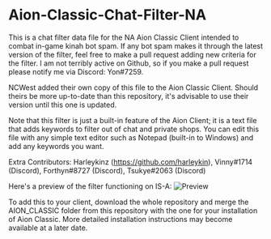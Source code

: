 # Aion-Classic-Chat-Filter-NA

This is a chat filter data file for the NA Aion Classic Client intended to combat in-game kinah bot spam. If any bot spam makes it through the latest version of the filter, feel free to make a pull request adding new criteria for the filter. I am not terribly active on Github, so if you make a pull request please notify me via Discord: Yon#7259.

NCWest added their own copy of this file to the Aion Classic Client. Should theirs be more up-to-date than this repository, it's advisable to use their version until this one is updated.

Note that this filter is just a built-in feature of the Aion Client; it is a text file that adds keywords to filter out of chat and private shops. You can edit this file with any simple text editor such as Notepad (built-in to Windows) and add any keywords you want.

Extra Contributors:
  Harleykinz (https://github.com/harleykin),
  Vinny#1714 (Discord),
  Forthyn#8727 (Discord),
  Tsukye#2063 (Discord)

Here's a preview of the filter functioning on IS-A:
![Preview](https://user-images.githubusercontent.com/59666778/123615428-25067080-d7ba-11eb-99ca-f987b735c5d0.png)

To add this to your client, download the whole repository and merge the AION_CLASSIC folder from this repository with the one for your installation of Aion Classic. More detailed installation instructions may become available at a later date.

